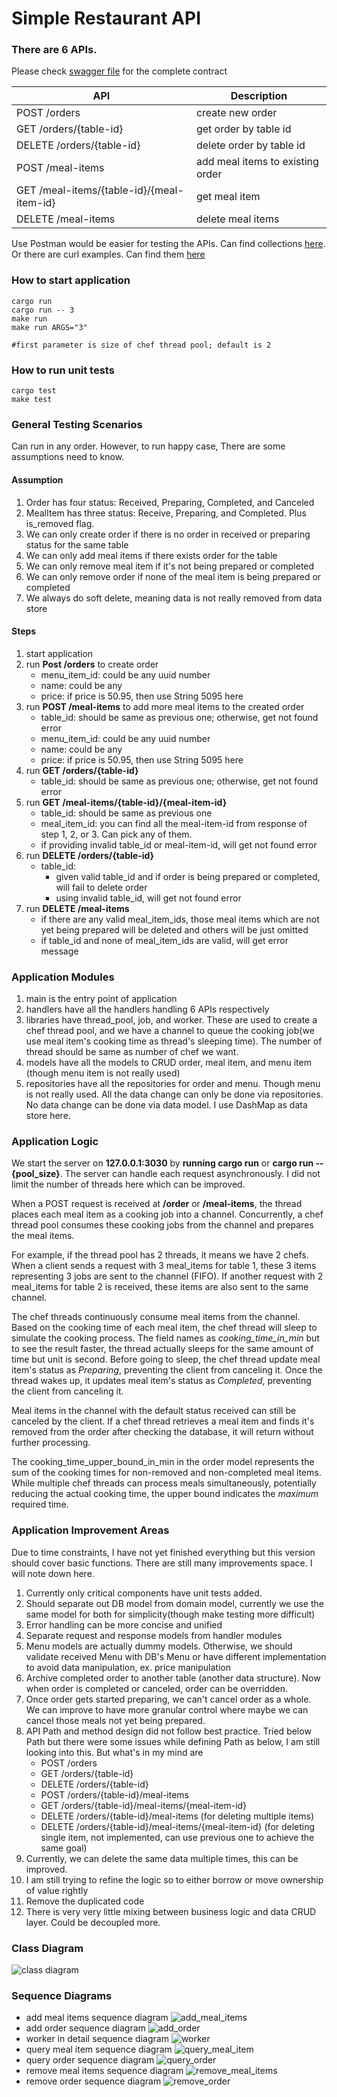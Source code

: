 # Simple Restaurant API

### There are 6 APIs.

Please check [swagger file](./swagger.yaml) for the complete contract

| API                                       | Description                      |
|-------------------------------------------|----------------------------------|
| POST /orders                              | create new order                 |
| GET /orders/{table-id}                    | get order by table id            |
| DELETE /orders/{table-id}                 | delete order by table id         |
| POST /meal-items                          | add meal items to existing order |
| GET /meal-items/{table-id}/{meal-item-id} | get meal item                    |
| DELETE /meal-items                        | delete meal items                |

Use Postman would be easier for testing the APIs. Can find collections [here](./RAPI.postman_collection.json). 
<br> Or there are curl examples. Can find them [here](./curl_examples)

### How to start application
```
cargo run
cargo run -- 3
make run
make run ARGS="3"

#first parameter is size of chef thread pool; default is 2
```
### How to run unit tests
```
cargo test
make test
```

### General Testing Scenarios

Can run in any order.
However, to run happy case, There are some assumptions need to know.
#### Assumption
1. Order has four status: Received, Preparing, Completed, and Canceled
2. MealItem has three status: Receive, Preparing, and Completed. Plus is_removed flag.
3. We can only create order if there is no order in received or preparing status for the same table
4. We can only add meal items if there exists order for the table
5. We can only remove meal item if it's not being prepared or completed
6. We can only remove order if none of the meal item is being prepared or completed
7. We always do soft delete, meaning data is not really removed from data store

#### Steps
1. start application
2. run **Post /orders** to create order
    - menu_item_id: could be any uuid number
    - name: could be any
    - price: if price is 50.95, then use String 5095 here
3. run **POST /meal-items** to add more meal items to the created order
    - table_id: should be same as previous one; otherwise, get not found error
    - menu_item_id: could be any uuid number
    - name: could be any
    - price: if price is 50.95, then use String 5095 here
4. run **GET /orders/{table-id}**
    - table_id: should be same as previous one; otherwise, get not found error
5. run **GET /meal-items/{table-id}/{meal-item-id}**
    - table_id: should be same as previous one
    - meal_item_id: you can find all the meal-item-id from response of step 1, 2, or 3. Can pick any of them.
    - if providing invalid table_id or meal-item-id, will get not found error
6. run **DELETE /orders/{table-id}**
    - table_id:
        - given valid table_id and if order is being prepared or completed, will fail to delete order
        - using invalid table_id, will get not found error
7. run **DELETE /meal-items**
    - if there are any valid meal_item_ids, those meal items which are not yet being prepared will be deleted and others
      will be just omitted
    - if table_id and none of meal_item_ids are valid, will get error message

### Application Modules

1. main is the entry point of application
2. handlers have all the handlers handling 6 APIs respectively
3. libraries have thread_pool, job, and worker. These are used to create a chef thread pool, and we have a channel to
   queue the cooking job(we use meal item's cooking time as thread's sleeping time). The number of thread should be same
   as number of chef we want.
4. models have all the models to CRUD order, meal item, and menu item (though menu item is not really used)
5. repositories have all the repositories for order and menu. Though menu is not really used. All the data change can
   only be done via repositories. No data change can be done via data model. I use DashMap as data store here.

### Application Logic

We start the server on **127.0.0.1:3030** by **running cargo run** or **cargo run -- {pool_size}**. 
The server can handle each request asynchronously. I did not limit the number of threads here which can be improved.

When a POST request is received at **/order** or **/meal-items**, the thread places each meal item as a cooking job into a channel. 
Concurrently, a chef thread pool consumes these cooking jobs from the channel and prepares the meal items.

For example, if the thread pool has 2 threads, it means we have 2 chefs. 
When a client sends a request with 3 meal_items for table 1, these 3 items representing 3 jobs are sent to the channel (FIFO). 
If another request with 2 meal_items for table 2 is received, these items are also sent to the same channel.

The chef threads continuously consume meal items from the channel. 
Based on the cooking time of each meal item, the chef thread will sleep to simulate the cooking process.
The field names as _cooking_time_in_min_ but to see the result faster, the thread actually sleeps for the same amount of time but unit is second.
Before going to sleep, the chef thread update meal item's status as _Preparing_, preventing the client from canceling it. 
Once the thread wakes up, it updates meal item's status as _Completed_, preventing the client from canceling it.

Meal items in the channel with the default status received can still be canceled by the client. 
If a chef thread retrieves a meal item and finds it's removed from the order after checking the database, it will return without further processing.

The cooking_time_upper_bound_in_min in the order model represents the sum of the cooking times for non-removed and non-completed meal items. 
While multiple chef threads can process meals simultaneously, potentially reducing the actual cooking time, the upper bound indicates the _maximum_ required time.

### Application Improvement Areas

Due to time constraints, I have not yet finished everything but this version should cover basic functions.
There are still many improvements space. I will note down here.

1. Currently only critical components have unit tests added. 
2. Should separate out DB model from domain model, currently we use the same model for both for simplicity(though make testing more difficult)
3. Error handling can be more concise and unified
4. Separate request and response models from handler modules
5. Menu models are actually dummy models. Otherwise, we should validate received Menu with DB's Menu or have different
   implementation to avoid data manipulation, ex. price manipulation
6. Archive completed order to another table (another data structure). Now when order is completed or canceled, order can be overridden.
7. Once order gets started preparing, we can't cancel order as a whole. We can improve to have more granular control where maybe we can cancel those meals not yet being prepared.
8. API Path and method design did not follow best practice. Tried below Path but there were some issues while defining Path as below, I am still looking into this. But what's in my mind are
   - POST /orders
   - GET /orders/{table-id}
   - DELETE /orders/{table-id}
   - POST /orders/{table-id}/meal-items
   - GET /orders/{table-id}/meal-items/{meal-item-id}
   - DELETE /orders/{table-id}/meal-items  (for deleting multiple items)
   - DELETE /orders/{table-id}/meal-items/{meal-item-id} (for deleting single item, not implemented, 
   can use previous one to achieve the same goal)
9. Currently, we can delete the same data multiple times, this can be improved.
10. I am still trying to refine the logic so to either borrow or move ownership of value rightly
11. Remove the duplicated code
12. There is very very little mixing between business logic and data CRUD layer. Could be decoupled more.


### Class Diagram
![class diagram](diagrams/images/class.png)

### Sequence Diagrams
- add meal items sequence diagram
![add_meal_items](diagrams/images/add_meal_items_sequence_diagram.png)
- add order sequence diagram
![add_order](diagrams/images/add_order_sequence_diagram.png)
- worker in detail sequence diagram
![worker](diagrams/images/worker_sequence_diagram.png)
- query meal item sequence diagram
![query_meal_item](diagrams/images/query_meal_item_sequence_diagram.png)
- query order sequence diagram
![query_order](diagrams/images/query_order_sequence_diagram.png)
- remove meal items sequence diagram
![remove_meal_items](diagrams/images/remove_meal_items_sequence_diagram.png)
- remove order sequence diagram
![remove_order](diagrams/images/remove_order_sequence_diagram.png)